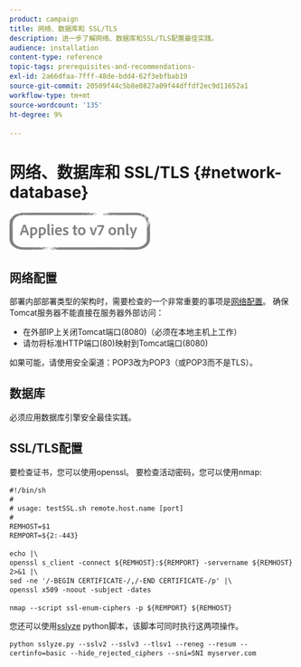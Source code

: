 ```yaml
---
product: campaign
title: 网络、数据库和 SSL/TLS
description: 进一步了解网络、数据库和SSL/TLS配置最佳实践。
audience: installation
content-type: reference
topic-tags: prerequisites-and-recommendations-
exl-id: 2a66dfaa-7fff-48de-bdd4-62f3ebfbab19
source-git-commit: 20509f44c5b8e0827a09f44dffdf2ec9d11652a1
workflow-type: tm+mt
source-wordcount: '135'
ht-degree: 9%

---
```


# 网络、数据库和 SSL/TLS {#network-database}

![](../../assets/v7-only.svg)

## 网络配置

部署内部部署类型的架构时，需要检查的一个非常重要的事项是[网络配置](../../installation/using/network-configuration.md)。 确保Tomcat服务器不能直接在服务器外部访问：

* 在外部IP上关闭Tomcat端口(8080)（必须在本地主机上工作）
* 请勿将标准HTTP端口(80)映射到Tomcat端口(8080)

如果可能，请使用安全渠道：POP3改为POP3（或POP3而不是TLS）。

## 数据库

必须应用数据库引擎安全最佳实践。

## SSL/TLS配置

要检查证书，您可以使用openssl。 要检查活动密码，您可以使用nmap:

```
#!/bin/sh
#
# usage: testSSL.sh remote.host.name [port]
#
REMHOST=$1
REMPORT=${2:-443}
 
echo |\
openssl s_client -connect ${REMHOST}:${REMPORT} -servername ${REMHOST} 2>&1 |\
sed -ne '/-BEGIN CERTIFICATE-/,/-END CERTIFICATE-/p' |\
openssl x509 -noout -subject -dates
   
nmap --script ssl-enum-ciphers -p ${REMPORT} ${REMHOST}
```

您还可以使用[sslyze](https://github.com/nabla-c0d3/sslyze/releases) python脚本，该脚本可同时执行这两项操作。

```
python sslyze.py --sslv2 --sslv3 --tlsv1 --reneg --resum --certinfo=basic --hide_rejected_ciphers --sni=SNI myserver.com
```
